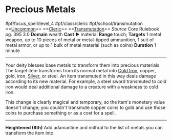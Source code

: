 # Precious Metals
#pf/focus_spell/level_4 #pf/class/cleric #pf/school/transmutation 
==[Uncommon](../../../Traits/Uncommon.md)== ==[Cleric](../../../Traits/Cleric.md)== ==[Transmutation](../../../Traits/Transmutation.md)==
*Source* Core Rulebook pg. 395 3.0
**Domain** wealth
**Cast** ► material
**Range** touch; **Targets** 1 metal weapon, up to 10 pieces of metal or metal-tipped ammunition, 1 suit of metal armor, or up to 1 bulk of metal material (such as coins)
**Duration** 1 minute

---
Your deity blesses base metals to transform them into precious materials. The target item transforms from its normal metal into [Cold Iron](../../../Items/Materials/Cold%20Iron.md), copper, gold, iron, [Silver](../../../Items/Materials/Silver.md), or steel. An item transmuted in this way deals damage according to its new material. For example, a steel sword transmuted to cold iron would deal additional damage to a creature with a weakness to cold iron.

This change is clearly magical and temporary, so the item's monetary value doesn't change; you couldn't transmute copper coins to gold and use those coins to purchase something or as a cost for a spell.

<hr>

**Heightened (8th)** Add adamantine and mithral to the list of metals you can transform the item into.